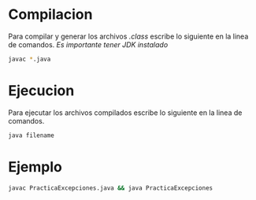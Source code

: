 # Compilacion
Para compilar y generar los archivos _.class_ escribe lo siguiente en la linea de comandos. *Es importante tener JDK instalado*
```bash
javac *.java
```

# Ejecucion
Para ejecutar los archivos compilados escribe lo siguiente en la linea de comandos.
```bash
java filename
```

# Ejemplo
```bash
javac PracticaExcepciones.java && java PracticaExcepciones
```